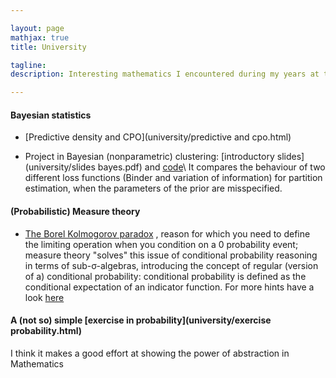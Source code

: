 ```yaml
---

layout: page
mathjax: true
title: University

tagline:
description: Interesting mathematics I encountered during my years at the uni

---
```


#### Bayesian statistics

- [Predictive density and CPO](university/predictive and cpo.html)

- Project in Bayesian (nonparametric) clustering: [introductory slides](university/slides bayes.pdf) and [code](https://github.com/martinoischia/BayesianStatisticsProject)\\
It compares the behaviour of two different loss functions (Binder and variation of information)
for partition estimation, when the parameters of the prior are misspecified.

#### (Probabilistic) Measure theory


- [The Borel Kolmogorov paradox](https://en.wikipedia.org/wiki/Borel%E2%80%93Kolmogorov_paradox)
, reason for which you need to define the limiting operation when you condition on a
0 probability event; measure theory "solves" this issue of conditional probability reasoning in terms
of sub-σ-algebras, introducing the concept of regular (version of a) conditional probability: conditional 
probability is defined as the conditional expectation of an indicator function. For more hints
have a look [here](https://en.wikipedia.org/wiki/Conditional_probability_distribution#Measure-theoretic_formulation)

#### A (not so) simple [exercise in probability](university/exercise probability.html)
I think it makes a good effort at showing the power of abstraction in Mathematics